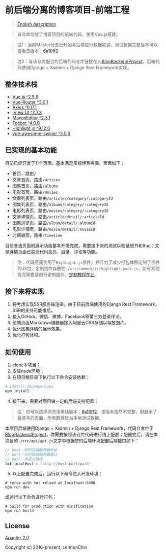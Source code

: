 # 前后端分离的博客项目-前端工程

> [English description](https://github.com/LennonChin/Blog-Frontend-Project/blob/master/README.md)

> 该仓库存放了博客项目的前端代码，使用Vue.js搭建。

> 注1：当前Master分支已开始与后端进行数据联调，测试数据完整版本可以查看该版本：[6a10ff2](https://github.com/LennonChin/Blog-Frontend-Project/tree/6a10ff207e413c02d7e5eb810409144a65450e27)

> 注2：与该仓库配合的后端代码仓库链接在此[BlogBackendProject](https://github.com/LennonChin/BlogBackendProject)，后端代码使用Django + Xadmin + Django Rest Framework实现。

## 整体技术栈

- [Vue.js ^2.5.6](https://github.com/vuejs/vue)
- [Vue-Router ^3.0.1](https://github.com/vuejs/vue-router)
- [Axios ^0.17.1](https://github.com/axios/axios)
- [iView UI ^2.7.3](https://github.com/iview/iview)
- [MavonEditor ^2.3.1](https://github.com/hinesboy/mavonEditor)
- [Tocbot ^4.0.0](https://github.com/tscanlin/tocbot)
- [Highlight.js ^9.12.0](https://github.com/isagalaev/highlight.js)
- [vue-awesome-swiper ^3.0.6](https://github.com/surmon-china/vue-awesome-swiper)

## 已实现的基本功能

目前已经开发了11个页面，基本满足常规博客需要。页面如下：

- 首页，路由`/`
- 文章首页，路由`/artices`
- 图集首页，路由`/albums`
- 电影首页，路由`/movies`
- 文章列表页，路由`/articles/category/:categoryId`
- 图集列表页，路由`/albums/category/:categoryId`
- 电影列表页，路由`/movies/category/:categoryId`
- 文章详情页，路由`/article/detail/:articleId`
- 图集浏览页，路由`/album/detail/:albumId`
- 电影详情页，路由`/movie/detail/:movieId`
- 时间轴页，路由`/timeline`

目前普通页面的展示功能基本开发完成，需要接下来的测试以验证细节和Bug；文章详情页面已实现代码高亮、目录、评论等功能。

> 注：代码高亮使用了`Highlight.js`插件，并且为了减少打包体积定制了插件的JS包，定制插件存放在`./src/common/js/highlight.pack.js`，如有其他高亮需要请自行定制插件，[定制教程在此](http://highlightjs.readthedocs.io/en/latest/building-testing.html)

## 接下来将实现

1. 将考虑实现SSR服务端渲染。由于目前后端使用的Django Rest Framework，SSR的支持可能推后。
2. 接入GitHub、微信、微博、Facebook等第三方登录评论。
3. 前端页面Markdown编辑器接入阿里云OSS存储以存放图片。
4. 优化图集详情的展示效果。
5. 优化打包体积。

## 如何使用

1. clone本项目；
2. 安装node环境；
3. 在项目根目录下执行以下命令安装依赖：

``` bash
# install dependencies
npm install
```

4. 接下来，需要对项目做一定的后端支持配置：

> 注：你可以选择浏览该离线版本：[6a10ff2](https://github.com/LennonChin/Blog-Frontend-Project/tree/6a10ff207e413c02d7e5eb810409144a65450e27)，该版本虽然不完整，但展示了最基本的页面，所有数据皆为本地测试数据。

本项目后端使用Django + Xadmin + Django Rest Framework，代码仓库位于[BlogBackendProject](https://github.com/LennonChin/BlogBackendProject)，你需要按照该仓库代码进行线上配置；配置完后，请在本项目的`./src/api/api.js`文字中根据您的后端环境配置后端接口如下：

```javascript
// host：你的后端服务器地址
// port：你的后端服务器端口
// path：自定义路径
let localHost = 'http://host:port/path';
```

5. 以上配置完成后，运行以下命令进入开发环境：

```shell
# serve with hot reload at localhost:8080
npm run dev
```

或运行以下命令进行打包：

```shell
# build for production with minification
npm run build
```

## License

[Apache-2.0](https://opensource.org/licenses/Apache-2.0)

Copyright (c) 2016-present, LennonChin

